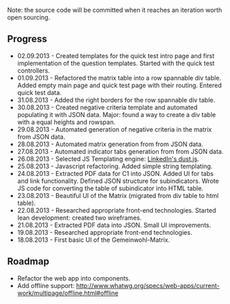 Note: the source code will be committed when it reaches an iteration worth open sourcing.

## Progress

 * 02.09.2013 - Created templates for the quick test intro page and first implementation of the question templates. Started with the quick test controllers.
 * 01.09.2013 - Refactored the matrix table into a row spannable div table. Added empty main page and quick test page with their routing. Entered quick test data.
 * 31.08.2013 - Added the right borders for the row spannable div table.
 * 30.08.2013 - Created negative criteria template and automated populating it with JSON data. Major: found a way to create a div table with a equal heights and rowspan.
 * 29.08.2013 - Automated generation of negative criteria in the matrix from JSON data.
 * 28.08.2013 - Automated matrix generation from from JSON data.
 * 27.08.2013 - Automated indicator tabs generation from from JSON data.
 * 26.08.2013 - Selected JS Templating engine: [LinkedIn's dust.js](http://linkedin.github.io/dustjs/).
 * 25.08.2013 - Javascript refactoring. Added simple string templating.
 * 24.08.2013 - Extracted PDF data for C1 into JSON. Added UI for tabs and link functionality. Defined JSON structure for subindicators. Wrote JS code for converting the table of subindicator into HTML table.
 * 23.08.2013 - Beautiful UI of the Matrix (migrated from div table to html table).
 * 22.08.2013 - Researched appropriate front-end technologies. Started lean development: created two wireframes.
 * 21.08.2013 - Extracted PDF data into JSON. Small UI improvements.
 * 19.08.2013 - Researched appropriate front-end technologies.
 * 18.08.2013 - First basic UI of the Gemeinwohl-Matrix.

## Roadmap

 * Refactor the web app into components.
 * Add offline support: http://www.whatwg.org/specs/web-apps/current-work/multipage/offline.html#offline

